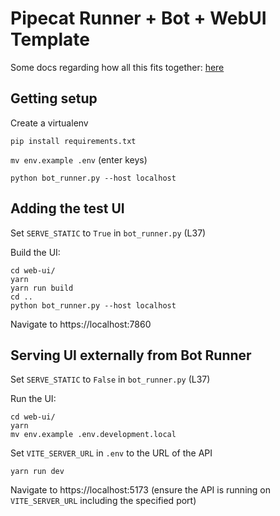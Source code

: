 # Pipecat Runner + Bot + WebUI Template

Some docs regarding how all this fits together: [here](/docs/)

## Getting setup

Create a virtualenv

`pip install requirements.txt`

`mv env.example .env` (enter keys)

`python bot_runner.py --host localhost`

## Adding the test UI

Set `SERVE_STATIC` to `True` in `bot_runner.py` (L37)

Build the UI:

```
cd web-ui/
yarn 
yarn run build
cd ..
python bot_runner.py --host localhost
```

Navigate to https://localhost:7860

## Serving UI externally from Bot Runner

Set `SERVE_STATIC` to `False` in `bot_runner.py` (L37)

Run the UI:

```
cd web-ui/
yarn 
mv env.example .env.development.local
```

Set `VITE_SERVER_URL` in `.env` to the URL of the API

```
yarn run dev
```

Navigate to https://localhost:5173 (ensure the API is running on `VITE_SERVER_URL` including the specified port)